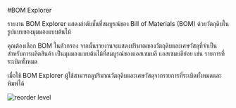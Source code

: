 <!-- add-breadcrumbs -->
#BOM Explorer

รายงาน BOM Explorer แสดงลำดับชั้นที่สมบูรณ์ของ Bill of Materials (BOM) ด้วยวัตถุดิบในรูปแบบของมุมมองแบบต้นไม้

คุณต้องเลือก BOM ในตัวกรอง จากนั้นรายงานจะแสดงปริมาณของวัตถุดิบและเศษวัสดุที่จำเป็นสำหรับการผลิตสินค้า เป็นมุมมองแบบต้นไม้ที่สมบูรณ์ของแอสเซมบลี แอสเซมบลีย่อย เช่น รายการที่ระเบิดทั้งหมด

เมื่อใช้ BOM Explorer ผู้ใช้สามารถดูปริมาณวัตถุดิบและเศษวัสดุจากรายการที่ระเบิดทั้งหมดและพิมพ์ได้

<img alt="reorder level" class="screenshot" src="{{docs_base_url}}/assets/img/articles/bom_explorer.png">
